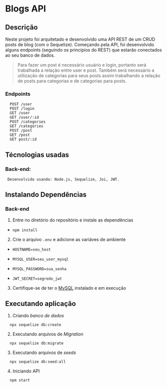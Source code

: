 
# Blogs API

## Descrição
Neste projeto foi arquitetado e desenvolvido uma API REST de um CRUD posts de blog (com o Sequelize). Começando pela API, foi desenvolvido alguns endpoints (seguindo os princípios do REST) que estarão conectados ao seu banco de dados.


  > Para fazer um post é necessário usuário e login, portanto será trabalhada a relação entre user e post. 
  Também será necessário a utilização de categorias para seus posts 
  assim trabalhando a relação de posts para categorias e de categorias para posts.

### Endpoints 
  ```
    POST /user
    POST /login
    GET /user
    GET /user/:id
    POST /categories
    GET /categories
    POST /post
    GET /post
    GET post/:id
  ```

## Técnologias usadas

### Back-end:
 ```
  Desenvolvido usando: Node.js, Sequelize, Joi, JWT.
 ```

## Instalando Dependências

### Back-end
1. Entre no diretório do repositório e instale as dependências 
  * `npm install`

2. Crie o arquivo `.env` e adicione as variáves de ambiente
  * `HOSTNAME=seu_host`

  * `MYSQL_USER=seu_user_mysql`

  * `MYSQL_PASSWORD=sua_senha`

  * `JWT_SECRET=segredo_jwt`


3. Certifique-se de ter o [MySQL](https://www.mysql.com/downloads/) instalado e em execução
 

## Executando aplicação

  1. Criando *banco de dados* 
  ```
    npx sequelize db:create
  ```

  2. Executando arquivos de *Migration*
  ```
    npx sequelize db:migrate
  ```

  3. Executando arquivos de *seeds*
  ```
    npx sequelize db:seed:all
  ```

  4. Iniciando API
  ```
    npm start
  ```